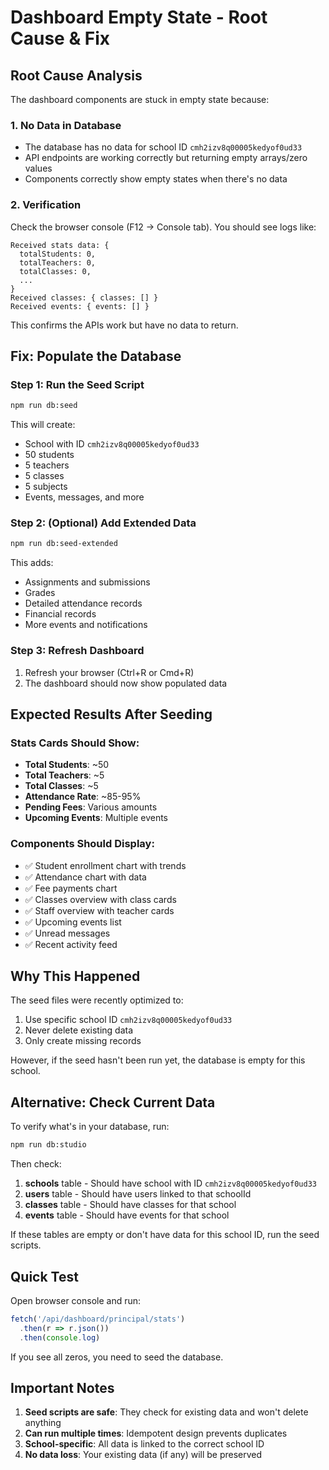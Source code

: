 # Dashboard Empty State - Root Cause & Fix

## Root Cause Analysis

The dashboard components are stuck in empty state because:

### 1. **No Data in Database**
- The database has no data for school ID `cmh2izv8q00005kedyof0ud33`
- API endpoints are working correctly but returning empty arrays/zero values
- Components correctly show empty states when there's no data

### 2. **Verification**
Check the browser console (F12 → Console tab). You should see logs like:
```
Received stats data: {
  totalStudents: 0,
  totalTeachers: 0,
  totalClasses: 0,
  ...
}
Received classes: { classes: [] }
Received events: { events: [] }
```

This confirms the APIs work but have no data to return.

## Fix: Populate the Database

### Step 1: Run the Seed Script
```bash
npm run db:seed
```

This will create:
- School with ID `cmh2izv8q00005kedyof0ud33`
- 50 students
- 5 teachers
- 5 classes
- 5 subjects
- Events, messages, and more

### Step 2: (Optional) Add Extended Data
```bash
npm run db:seed-extended
```

This adds:
- Assignments and submissions
- Grades
- Detailed attendance records
- Financial records
- More events and notifications

### Step 3: Refresh Dashboard
1. Refresh your browser (Ctrl+R or Cmd+R)
2. The dashboard should now show populated data

## Expected Results After Seeding

### Stats Cards Should Show:
- **Total Students**: ~50
- **Total Teachers**: ~5
- **Total Classes**: ~5
- **Attendance Rate**: ~85-95%
- **Pending Fees**: Various amounts
- **Upcoming Events**: Multiple events

### Components Should Display:
- ✅ Student enrollment chart with trends
- ✅ Attendance chart with data
- ✅ Fee payments chart
- ✅ Classes overview with class cards
- ✅ Staff overview with teacher cards
- ✅ Upcoming events list
- ✅ Unread messages
- ✅ Recent activity feed

## Why This Happened

The seed files were recently optimized to:
1. Use specific school ID `cmh2izv8q00005kedyof0ud33`
2. Never delete existing data
3. Only create missing records

However, if the seed hasn't been run yet, the database is empty for this school.

## Alternative: Check Current Data

To verify what's in your database, run:

```bash
npm run db:studio
```

Then check:
1. **schools** table - Should have school with ID `cmh2izv8q00005kedyof0ud33`
2. **users** table - Should have users linked to that schoolId
3. **classes** table - Should have classes for that school
4. **events** table - Should have events for that school

If these tables are empty or don't have data for this school ID, run the seed scripts.

## Quick Test

Open browser console and run:
```javascript
fetch('/api/dashboard/principal/stats')
  .then(r => r.json())
  .then(console.log)
```

If you see all zeros, you need to seed the database.

## Important Notes

1. **Seed scripts are safe**: They check for existing data and won't delete anything
2. **Can run multiple times**: Idempotent design prevents duplicates
3. **School-specific**: All data is linked to the correct school ID
4. **No data loss**: Your existing data (if any) will be preserved
